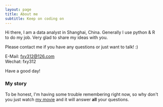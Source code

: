 ```yaml
---
layout: page
title: About me
subtitle: Keep on coding on
---
```


Hi there, I am a data analyst in Shanghai, China.
Generally I use python & R to do my job.
Very glad to share my ideas with you.

Please contact me if you have any questions or just want to talk! :)

E-Mail: fxy312@126.com  
Wechat: fxy312

Have a good day!

### My story

To be honest, I'm having some trouble remembering right now, so why don't you just watch [my movie](https://en.wikipedia.org/wiki/The_Princess_Bride_%28film%29) and it will answer **all** your questions.
